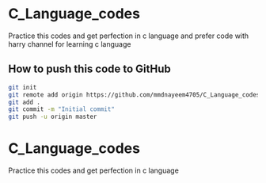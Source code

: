 # C_Language_codes
Practice this codes and get perfection in c language and prefer code with harry channel for learning c language

## How to push this code to GitHub

```sh
git init
git remote add origin https://github.com/mmdnayeem4705/C_Language_codes.git
git add .
git commit -m "Initial commit"
git push -u origin master
```

# C_Language_codes
Practice this codes and get perfection in c language
